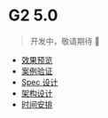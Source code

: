 # G2 5.0

> 开发中，敬请期待 🌈

- [效果预览](https://g2-next.antv.vision/overview)
- [案例验证](https://www.yuque.com/antv/g2-docs/waehm6)
- [Spec 设计](https://www.yuque.com/antv/g2-docs/g2-spec)
- [架构设计](https://www.yuque.com/antv/g2-docs/ffpve8)
- [时间安排](https://www.yuque.com/antv/g2-docs/rmp5ac#89U4)

<!-- <img src="https://gw.alipayobjects.com/zos/antfincdn/R8sN%24GNdh6/language.svg" width="18"> [English](./README.en-US.md) | 简体中文

<h1 align="center">
<b>G2 5.0</b>
</h1>

<div align="center">

一套面向常规统计图表，以数据驱动的高交互可视化图形语法。

[![](https://img.shields.io/travis/antvis/g2.svg)](https://travis-ci.org/antvis/g2) ![CI](https://github.com/antvis/G2/workflows/CI/badge.svg) [![Coverage Status](https://coveralls.io/repos/github/antvis/G2/badge.svg?branch=master)](https://coveralls.io/github/antvis/G2?branch=master) [![NPM Package](https://img.shields.io/npm/v/@antv/g2.svg)](https://www.npmjs.com/package/@antv/g2) [![NPM Downloads](http://img.shields.io/npm/dm/@antv/g2.svg)](https://npmjs.org/package/@antv/g2) ![Dependencies](https://img.shields.io/badge/dependencies-up%20to%20date-brightgreen.svg) [![Percentage of issues still open](http://isitmaintained.com/badge/open/antvis/g2.svg)](http://isitmaintained.com/project/antvis/g2 'Percentage of issues still open') [![PRs Welcome](https://img.shields.io/badge/PRs-welcome-brightgreen.svg?style=shields)](https://github.com/antvis/g2/pulls)

![](https://img.shields.io/badge/language-TypeScript-red.svg) ![](https://img.shields.io/badge/license-MIT-000000.svg)

[![](https://img.shields.io/twitter/follow/AntV_Alipay.svg?label=AntV&style=social)](https://twitter.com/AntV_Alipay)

</div>

<p align="center">
  <a href="https://g2.antv.vision/zh">网站</a> •
  <a href="https://g2.antv.vision/zh/docs/manual/about-g2">教程文档</a> •
  <a href="https://www.yuque.com/antv">博客</a> •
  <a href="https://github.com/antvis/G2Plot">G2Plot</a>
</p>

G2 是一套基于图形语法理论的可视化底层引擎，以数据驱动，提供图形语法与交互语法，具有高度的易用性和扩展性。使用 G2，你可以无需关注图表各种繁琐的实现细节，一条语句即可使用 Canvas 或 SVG 构建出各种各样的可交互的统计图表。

## 📺 线上示例

<a href="https://g2.antv.vision/zh/examples/gallery"><img src="https://user-images.githubusercontent.com/6628666/75466330-fe1d0c00-59c4-11ea-91ba-506f60ef8af4.png" style='width: 100%'/></a>

## ✨ 特性

- 💯 完善的图形语法：数据到图形的映射，能够绘制出所有的图表。
- 🤩 扩展交互语法：通过触发和反馈机制可以组合出各种交互行为，对数据进行探索。
- 🌊 全新的动画语法：通过数据和动画属性的绑定，轻松组装和排练动画，让数据更灵动。
- 🦍 易用的画布布局：提供内置基础的容器组件，拆分画布空间和数据，构建简单的 dashboard。
- 👬 多引擎渲染：`Canvas`、`SVG`、`WebGL` 无缝任意切换。
- 💄 可视化组件体系：面向交互、体验优雅。
- 🛡 全面拥抱 TypeScript：提供完整的类型定义文件。

## 📦 安装

```bash
$ npm install @antv/g2
```

## 🔨 快速上手

<img src="https://gw.alipayobjects.com/mdn/rms_2274c3/afts/img/A*8qbLQb7A0loAAAAAAAAAAABkARQnAQ" style="width: 600px">

在绘图前我们需要为 G2 准备一个 DOM 容器：

```html
<div id="c1"></div>
```

```ts
import { Chart } from '@antv/g2';

const data = [
  { genre: 'Sports', sold: 275 },
  { genre: 'Strategy', sold: 115 },
  { genre: 'Action', sold: 120 },
  { genre: 'Shooter', sold: 350 },
  { genre: 'Other', sold: 150 },
];

// Step 1: 创建 Chart 对象
const chart = new Chart({
  container: 'c1', // 指定图表容器 ID
  width: 600, // 指定图表宽度
  height: 300, // 指定图表高度
});

// Step 2: 载入数据源
chart.data(data);

// Step 3: 创建图形语法，绘制柱状图
chart.interval().position('genre*sold');

// Step 4: 渲染图表
chart.render();
```

## ⌨️ 本地开发

```bash
# 安装依赖
$ npm install

# 运行测试用例
$ npm run test

# 打开 electron 运行测试用例，监听文件变化构建
$ npm run test-live

# 运行 CI
$ npm run ci

# 运行网站
$ npm start
```

## 🏷️ 版本

- v3.5.x: https://github.com/antvis/G2/tree/v3.5.x
- v4.0.x: https://github.com/antvis/G2/tree/v4.0.x

> 你也可以在业务中使用基于 G2 封装的常规统计图表 **[G2Plot](https://github.com/antvis/G2Plot)**，可以使用配置的方式快速生成一个通用图表，降低开发者的使用成本。

## 🤝 如何贡献

如果您在使用的过程中碰到问题，可以先通过 [issues](https://github.com/antvis/g2/issues) 看看有没有类似的 bug 或者建议。

如需提交代码，请遵从我们的[贡献指南](https://github.com/antvis/g2/blob/master/CONTRIBUTING.md)。

<a href="https://issuehunt.io/r/antvis/G2" rel="nofollow" target="_blank"><img src="https://camo.githubusercontent.com/fcf6ed4dcbd95ccadfe62647fc93194b7262c862de38406e5dae68aa682c85c3/68747470733a2f2f697373756568756e742e696f2f7374617469632f656d6265642f697373756568756e742d627574746f6e2d76312e737667" alt="Let's fund issues in this repository" data-canonical-src="https://issuehunt.io/static/embed/issuehunt-button-v1.svg" style="max-width:100%;"></a>

## 联系我们

钉钉群组号码: 30233731 / 35686967 (2 群)

<img src="https://gw.alipayobjects.com/zos/antfincdn/8qEHi7GiaN/G2Plot-dingding.JPG" width="200" height="266" /> -->
